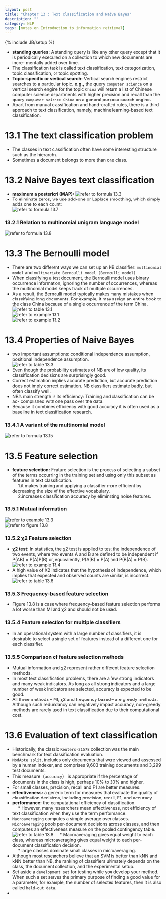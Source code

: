 ```yaml
---
layout: post
title: "Chapter 13 : Text classification and Naive Bayes"
description: ""
category: NLP
tags: [notes on Introduction to information retrieval]
---
```

{% include JB/setup %}

* **standing queries:** A standing query is like any other query except that it is periodically executed on a collection to which new documents are incre- mentally added over time.  
* The classification task is called text classification, text categorization, topic classification, or topic spotting.  
* **Topic-specific or vertical search:** Vertical search engines restrict searches to a particular topic. **e.g.,** the query `computer science` on a vertical search engine for the topic `China` will return a list of Chinese computer science departments with higher precision and recall than the query `computer science China` on a general purpose search engine.   
* Apart from manual classification and hand-crafted rules, there is a third approach to text classification, namely, machine learning-based text classification.  

# 13.1 The text classification problem
* The classes in text classification often have some interesting structure such as the hierarchy.  
* Sometimes a document belongs to more than one class.  

# 13.2 Naive Bayes text classification
* **maximum a posteriori (MAP):** 
![refer to formula 13.3](../snapshot/27.png)  
* To eliminate zeros, we use add-one or Laplace smoothing, which simply adds one to each count:  
![refer to formula 13.7](../snapshot/28.png)  

### 13.2.1 Relation to multinomial unigram language model
![refer to formula 13.8](../snapshot/29.png)  

# 13.3 The Bernoulli model
* There are two different ways we can set up an NB classifier: `multinomial model` and `multivariate Bernoulli model (Bernoulli model)`  
* When classifying a test document, the Bernoulli model uses binary occurrence information, ignoring the number of occurrences, whereas the multinomial model keeps track of multiple occurrences.   
* As a result, the Bernoulli model typically makes many mistakes when classifying long documents. For example, it may assign an entire book to the class China because of a single occurrence of the term China. 
![refer to table 13.1](../snapshot/32.png)   
![refer to example 13.1](../snapshot/30.png)  
![refer to example 13.2](../snapshot/31.png)  

# 13.4 Properties of Naive Bayes
* two important assumptions: conditional independence assumption, positional independence assumption.  
![refer to table 13.3](../snapshot/33.png)  
* Even though the probability estimates of NB are of low quality, its classification decisions are surprisingly good.   
* Correct estimation implies accurate prediction, but accurate prediction does not imply correct estimation. NB classifiers estimate badly, but often classify well.    
* NB’s main strength is its efficiency: Training and classification can be ac- complished with one pass over the data.   
* Because it combines efficiency with good accuracy it is often used as a baseline in text classification research.  

### 13.4.1 A variant of the multinomial model
![refer to formula 13.15](../snapshot/34.png)  

# 13.5 Feature selection
* **feature selection:** Feature selection is the process of selecting a subset of the terms occurring in the training set and using only this subset as features in text classification.  
&emsp; 1.it makes training and applying a classifier more efficient by decreasing the size of the effective vocabulary.  
&emsp; 2.increases classification accuracy by eliminating noise features.  

### 13.5.1 Mutual information
![refer to example 13.3](../snapshot/35.png)  
![refer to figure 13.8](../snapshot/36.png)  

### 13.5.2 χ2 Feature selection
* **χ2 test:**  In statistics, the χ2 test is applied to test the independence of two events, where two events A and B are defined to be independent if P(AB) = P(A)P(B) or, equivalently, P(A|B) = P(A) and P(B|A) = P(B).  
![refer to example 13.4](../snapshot/37.png) 
* A high value of X2 indicates that the hypothesis of independence, which implies that expected and observed counts are similar, is incorrect.  
![refer to table 13.6](../snapshot/38.png)  

### 13.5.3 Frequency-based feature selection
* Figure 13.8 is a case where frequency-based feature selection performs a lot worse than MI and χ2 and should not be used.  

### 13.5.4 Feature selection for multiple classifiers
* In an operational system with a large number of classifiers, it is desirable to select a single set of features instead of a different one for each classifier.   

### 13.5.5 Comparison of feature selection methods
* Mutual information and χ2 represent rather different feature selection methods.  
* In most text classification problems, there are a few strong indicators and many weak indicators. As long as all strong indicators and a large number of weak indicators are selected, accuracy is expected to be good.   
* All three methods – MI, χ2 and frequency based – are greedy methods. Although such redundancy can negatively impact accuracy, non-greedy methods are rarely used in text classification due to their computational cost.  

# 13.6 Evaluation of text classification
* Historically, the classic `Reuters-21578` collection was the main benchmark for text classification evaluation.  
* `ModApte split`, includes only documents that were viewed and assessed by a human indexer, and comprises 9,603 training documents and 3,299 test documents.   
* This measure（`accuracy`） is appropriate if the percentage of documents in the class is high, perhaps 10% to 20% and higher.  
* For small classes, precision, recall and F1 are better measures.  
* **effectiveness:** a generic term for measures that evaluate the quality of classification decisions, including precision, recall, F1, and accuracy.   
* **performance:** the computational efficiency of classification.  
&emsp; * However, many researchers mean effectiveness, not efficiency of text classification when they use the term performance.  
* `Macroaveraging` computes a simple average over classes. `Microaveraging` pools per-document decisions across classes, and then computes an effectiveness measure on the pooled contingency table. 
![refer to table 13.8](../snapshot/39.png) 
&emsp; * Macroaveraging gives equal weight to each class, whereas microaveraging gives equal weight to each per-document classification decision.   
&emsp; * large classes dominate small classes in microaveraging.   
* Although most researchers believe that an SVM is better than kNN and kNN better than NB, the ranking of classifiers ultimately depends on the class, the document collection, and the experimental setup.  
* Set aside a `development set` for testing while you develop your method. When such a set serves the primary purpose of finding a good value for a parameter, for example, the number of selected features, then it is also called `held-out data`.   
* 